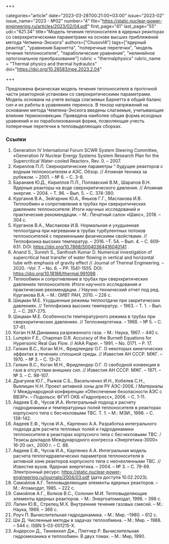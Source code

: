+++

categories="article"
date="2023-03-28T00:21:00+03:00"
issue="2023-02"
issue_name="2023 - №02"
number="4"
file="https://static.nuclear-power-engineering.ru/articles/2023/02/04.pdf"
first_page="41"
last_page="55"
udc="621.34"
title="Модель течения теплоносителя в ядерных реакторах со сверхкритическими параметрами на основе высших приближений метода Чепмена-Энскога"
authors=["ChusovIA"]
tags=["ядерный реактор", "уравнения Барнетта", "поперечные перетечки", "модель течения теплоносителя", "параболические уравнения", "нелинейное ортогональное преобразование"]
rubric = "thermalphysics"
rubric_name = "Thermal physics and thermal hydraulics"
doi="https://doi.org/10.26583/npe.2023.2.04"

+++

Предложена физическая модель течения теплоносителя в проточной части реакторной установки со сверхкритическими параметрами. Модель основана на учете вклада слагаемых Барнетта в общий баланс сил и их работы в уравнениях переноса. В тензор напряжений на основании метода Чемпена-Энскога введены слагаемые, учитывающие влияние термоконвекции. Приведена наиболее общая форма исходных уравнений и их параболизованная форма, позволяющая учесть поперечные перетечки в тепловыделяющих сборках.

### Ссылки

1. Generation IV International Forum SCWR System Steering Committee, «Generation IV Nuclear Energy Systems System Research Plan for the Supercritical Water-cooled Reactor», Rev. 0. – 2007.
2. Кириллов П.Л. Сверхкритические параметры “ будущее реакторов с водным теплоносителем и АЭС. Обзор. // Атомная техника за рубежом. – 2001. – № 6. – С. 3-8.
3. Баранаев Ю.Д., Кириллов П.Л., Поплавский В.М., Шарапов В.Н. Ядерные реакторы на воде сверхкритического давления. // Атомная энергия. – 2004. – Т. 96. – Вып. 5. – С. 374-380.
4. Курганов В.А., Зейгарник Ю.А., Яньков Г.Г., Маслакова И.В. Теплообмен и сопротивление в трубах при сверкритических давлениях теплоносителя: Итоги научных исследований и практические рекомендации. – М.: Печатный салон «Шанс», 2018. – 304 с.
5. Курганов В.А., Маслакова И.В. Нормальная и ухудшенная теплоотдача при нагревании в трубах турбулентных потоков теплоносителей с переменными физическими свойствами. // Теплофизика высоких температур. – 2016. –Т. 54. – Вып. 4. – С. 609-631. DOI: https://doi.org/10.7868/S0040364416040141 .
6. Anand S., Suresh S., Santhosh Kumar D. Numerical investigation of supercritical heat transfer of water flowing in vertical and horizontal tube with emphasis of gravity effect // Journal of Thermal Engineering. – 2020. –Vol. 7. – No. 6. – PP. 1541-1555. DOI: https://doi.org/10.18186/thermal.991098 .
7. Теплообмен и сопротивление в трубах при сверхкритических давлениях теплоносителя: Итоги научного исследования и практические рекомендации. / Научно-технический отчет под ред. Курганова В.А. – М.: ОИВТ РАН, 2010. – 228 c.
8. Шицман М.Е. Ухудшенные режимы теплоотдачи при закритических давлениях. // Теплофизика высоких температур. – 1963. – T. 1. – Вып. 2. – С. 267-275.
9. Шицман М.Е. Особенности температурного режима в трубах при сверхкритических давлениях. // Теплоэнергетика. – 1968. – № 5. – С. 57-61.
10. Коган Н.М.Динамика разреженного газа. – М.: Наука, 1967. – 440 с.
11. Lumpkin F.E., Chapman D.R. Accuracy of the Burnett Equations for Hypersonic Real Gas Flow. // AIAA Paper. – 1991. – No. 0171. – Р. 17.
12. Галкин В.С., Коган М.Н., Фридлендер О.Г. О некоторых кинетических эффектах в течениях сплошной среды. // Известия АН СССР. МЖГ. – 1970. – № 3. – С. 13-21.
13. Галкин В.С., Коган М.Н., Фридлендер О.Г. О свободной конвекции в газе в отсутствии внешних сил. // Известия АН СССР. МЖГ. – 1971. – № 3. – С. 98-107.
14. Драгунов Ю.Г., Рыжов С.Б., Васильченко И.Н., Кобелев С.Н., Вьялицин Н.Н. Проект активной зоны для РУ АЭС-2006. / Материалы V Международной конференции «Обеспечение безопасности АЭС с ВВЭР». – Подольск: ФГУП ОКБ «Гидропресс», 2006. – C. 1-11.
15. Авдеев Е.Ф., Чусов И.А. Интегральный подход к расчету гидродинамики и температурных полей теплоносителя в реакторах корпусного типа с бесчехловыми ТВС. Т. 1. – М.: МЭИ., 1998. – С. 139-142.
16. Авдеев Е.Ф., Чусов И.А., Карпенко А.А. Разработка интегрального подхода для расчета тепловых полей и гидродинамики теплоносителя в реакторах корпусного типа с бесчехловыми ТВС. / Тезисы докладов Международного конгресса «Энергетика-3000» 16-20 окт., 2000 г. – С. 88.
17. Авдеев Е.Ф., Чусов И.А., Карпенко А.А. Интегральная модель расчета теплогидравлических параметров теплоносителя в активной зоне реакторов корпусного типа с неочехленными ТВС. // Известия вузов. Ядерная энергетика. – 2004. – № 3. – С. 79-89. Электронный ресурс: https://static.nuclear-power-engineering.ru/journals/2004/03.pdf (дата доступа 10.02.2023).
18. Самойлов А.Г. Тепловыделяющие элементы ядерных реакторов. – М.: Атомиздат, 1985. – 222 с.
19. Самойлов А.Г., Волков В.С., Солонин М.И. Тепловыделяющие элементы ядерных реакторов. – М.: Энергоатомиздат, 1996. – 398 с.
20. Лапин Ю.В., Стрелец М.Х. Внутренние течения газовых смесей. – М.: Наука, 1989. – 368 с.
21. Роуч П. Вычислительная гидродинамика. – М.: Мир. –1980. – 612 с.
22. Ши Д. Численные методы в задачах теплообмена. – М.: Мир. – 1988. – 544 с. ISBN 5-03-001215-X.
23. Андерсон Д., Танненхил Дж., Плетчер Р. Вычислительная гидромеханика и теплообмен. В двух томах. – М.: Мир, 1990.